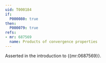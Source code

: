 ```yaml
---
uid: T000184
if:
  P000080: true
then:
  P000079: true
refs:
- mr: 687569
  name: Products of convergence properties
---
```


Asserted in the introduction to {{mr:0687569}}.
